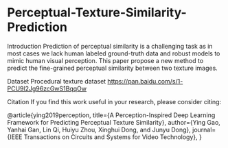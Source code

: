 # Perceptual-Texture-Similarity-Prediction
Introduction
Prediction of perceptual similarity is a challenging task as in most cases we lack human labeled ground-truth data and robust models to
mimic human visual perception. This paper propose a new method to predict the fine-grained perceptual similarity between two texture images.

Dataset
Procedural texture dataset
https://pan.baidu.com/s/1-PCU9l2Jg96zcGwS1BqqOw

Citation
If you find this work useful in your research, please consider citing:

@article{ying2019perception,
  title={A Perception-Inspired Deep Learning Framework for Predicting Perceptual Texture Similarity},
  author={Ying Gao, Yanhai Gan, Lin Qi, Huiyu Zhou, Xinghui Dong, and Junyu Dong},
  journal={IEEE Transactions on Circuits and Systems for Video Technology},
}
